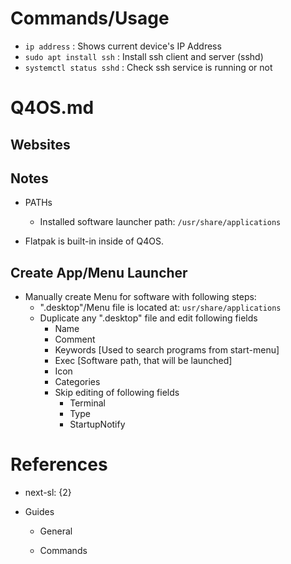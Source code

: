 # Commands/Usage

* `ip address` : Shows current device's IP Address
* `sudo apt install ssh` : Install ssh client and server (sshd)
* `systemctl status sshd` : Check ssh service is running or not

# Q4OS.md

## Websites

## Notes

* PATHs
  * Installed software launcher path: `/usr/share/applications`

* Flatpak is built-in inside of Q4OS.

## Create App/Menu Launcher

* Manually create Menu for software with following steps:
  * ".desktop"/Menu file is located at: `usr/share/applications`
  * Duplicate any ".desktop" file and edit following fields
    * Name
    * Comment
    * Keywords [Used to search programs from start-menu]
    * Exec [Software path, that will be launched]
    * Icon
    * Categories
    * Skip editing of following fields
      * Terminal
      * Type
      * StartupNotify

# References

* next-sl: {2}

* Guides

  * General

  * Commands

